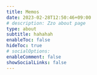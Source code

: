 ```yaml
---
title: Memos
date: 2023-02-28T12:50:46+09:00
# description: Zzo about page
type: about
subtitle: hahahah
enableToc: false
hideToc: true
# socialOptions: 
enableComment: false
showSocialLinks: false
---
```


<div id="bber"></div>
<script src="https://fastly.jsdelivr.net/npm/marked/marked.min.js"></script>
<script src="https://fastly.jsdelivr.net/gh/Tokinx/ViewImage/view-image.min.js"></script>
<script src="https://fastly.jsdelivr.net/gh/Tokinx/Lately/lately.min.js"></script>
<script type="text/javascript">
  var bbMemos = {
    memos : 'https://memos.jiahongw.com/',//修改为自己部署 Memos 的网址，末尾有 / 斜杠
    limit : '',//默认每次显示 10条
    creatorId:'1' ,//早期默认为 101 用户，新安装是 1； https://demo.usememos.com/u/101
    domId: '',//默认为 <div id="bber"></div>
  }
</script>
<!-- 添加到静态文件CSS -->
<script src="https://fastly.jsdelivr.net/gh/Tokinx/ViewImage/view-image.min.js"></script>
<script src="https://fastly.jsdelivr.net/gh/Tokinx/Lately/lately.min.js"></script>



